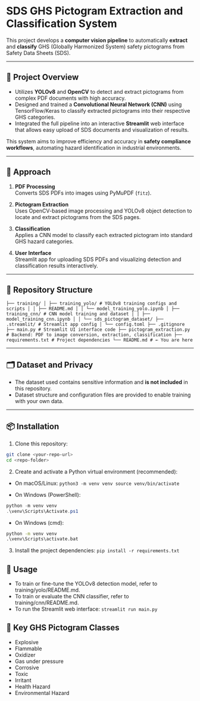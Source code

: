 # SDS GHS Pictogram Extraction and Classification System

This project develops a **computer vision pipeline** to automatically **extract** and **classify** GHS (Globally Harmonized System) safety pictograms from Safety Data Sheets (SDS).

---

## 🚀 Project Overview

- Utilizes **YOLOv8** and **OpenCV** to detect and extract pictograms from complex PDF documents with high accuracy.
- Designed and trained a **Convolutional Neural Network (CNN)** using TensorFlow/Keras to classify extracted pictograms into their respective GHS categories.
- Integrated the full pipeline into an interactive **Streamlit** web interface that allows easy upload of SDS documents and visualization of results.

This system aims to improve efficiency and accuracy in **safety compliance workflows**, automating hazard identification in industrial environments.

---

## 🧠 Approach

1. **PDF Processing**  
   Converts SDS PDFs into images using PyMuPDF (`fitz`).

2. **Pictogram Extraction**  
   Uses OpenCV-based image processing and YOLOv8 object detection to locate and extract pictograms from the SDS pages.

3. **Classification**  
   Applies a CNN model to classify each extracted pictogram into standard GHS hazard categories.

4. **User Interface**  
   Streamlit app for uploading SDS PDFs and visualizing detection and classification results interactively.

---

## 📁 Repository Structure

``
├── training/
│ ├── training_yolo/ # YOLOv8 training configs and scripts
│ │ ├── README.md
│ │ └── model_training_yolo.ipynb
│ ├── training_cnn/ # CNN model training and dataset
│ │ ├── model_training_cnn.ipynb
│ │ └── sds_pictogram_dataset/
├── .streamlit/ # Streamlit app config
│ └── config.toml
├── .gitignore
├── main.py # Streamlit UI interface code
├── pictogram_extraction.py # Backend: PDF to image conversion, extraction, classification
├── requirements.txt # Project dependencies
└── README.md # ← You are here
``

---

## 🗂️ Dataset and Privacy

- The dataset used contains sensitive information and **is not included** in this repository.
- Dataset structure and configuration files are provided to enable training with your own data.

---

## 📦 Installation

1. Clone this repository:

```bash
git clone <your-repo-url>
cd <repo-folder>
```

2. Create and activate a Python virtual environment (recommended):

- On macOS/Linux:
``
python3 -m venv venv
source venv/bin/activate
``

- On Windows (PowerShell):
```powershell
python -m venv venv
.\venv\Scripts\Activate.ps1
```

- On Windows (cmd):
```cmd
python -m venv venv
.\venv\Scripts\activate.bat
```
3. Install the project dependencies:
``
pip install -r requirements.txt
``

## 🏁 Usage

- To train or fine-tune the YOLOv8 detection model, refer to training/yolo/README.md.
- To train or evaluate the CNN classifier, refer to training/cnn/README.md.
- To run the Streamlit web interface:
``
streamlit run main.py
``

## 📌 Key GHS Pictogram Classes

- Explosive
- Flammable
- Oxidizer
- Gas under pressure
- Corrosive
- Toxic
- Irritant
- Health Hazard
- Environmental Hazard
